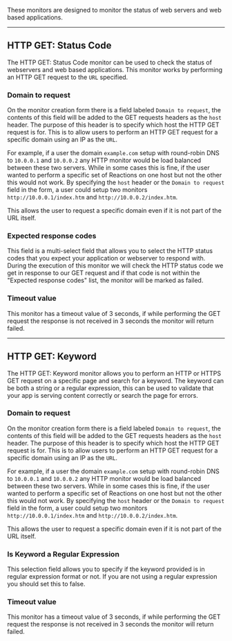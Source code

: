 These monitors are designed to monitor the status of web servers and web based applications.

---

## HTTP GET: Status Code

The HTTP GET: Status Code monitor can be used to check the status of webservers and web based applications. This monitor works by performing an HTTP GET request to the `URL` specified.

### Domain to request

On the monitor creation form there is a field labeled `Domain to request`, the contents of this field will be added to the GET requests headers as the `host` header. The purpose of this header is to specify which host the HTTP GET request is for. This is to allow users to perform an HTTP GET request for a specific domain using an IP as the `URL`.

For example, if a user the domain `example.com` setup with round-robin DNS to `10.0.0.1` and `10.0.0.2` any HTTP monitor would be load balanced between these two servers. While in some cases this is fine, if the user wanted to perform a specific set of Reactions on one host but not the other this would not work. By specifying the `host` header or the `Domain to request` field in the form, a user could setup two monitors `http://10.0.0.1/index.htm` and `http://10.0.0.2/index.htm`. 

This allows the user to request a specific domain even if it is not part of the URL itself.

### Expected response codes

This field is a multi-select field that allows you to select the HTTP status codes that you expect your application or webserver to respond with. During the execution of this monitor we will check the HTTP status code we get in response to our GET request and if that code is not within the "Expected response codes" list, the monitor will be marked as failed.

### Timeout value

This monitor has a timeout value of 3 seconds, if while performing the GET request the response is not received in 3 seconds the monitor will return failed.

---

## HTTP GET: Keyword

The HTTP GET: Keyword monitor allows you to perform an HTTP or HTTPS GET request on a specific page and search for a keyword. The keyword can be both a string or a regular expression, this can be used to validate that your app is serving content correctly or search the page for errors.

### Domain to request

On the monitor creation form there is a field labeled `Domain to request`, the contents of this field will be added to the GET requests headers as the `host` header. The purpose of this header is to specify which host the HTTP GET request is for. This is to allow users to perform an HTTP GET request for a specific domain using an IP as the `URL`.

For example, if a user the domain `example.com` setup with round-robin DNS to `10.0.0.1` and `10.0.0.2` any HTTP monitor would be load balanced between these two servers. While in some cases this is fine, if the user wanted to perform a specific set of Reactions on one host but not the other this would not work. By specifying the `host` header or the `Domain to request` field in the form, a user could setup two monitors `http://10.0.0.1/index.htm` and `http://10.0.0.2/index.htm`. 

This allows the user to request a specific domain even if it is not part of the URL itself.

### Is Keyword a Regular Expression

This selection field allows you to specify if the keyword provided is in regular expression format or not. If you are not using a regular expression you should set this to false.

### Timeout value

This monitor has a timeout value of 3 seconds, if while performing the GET request the response is not received in 3 seconds the monitor will return failed.
